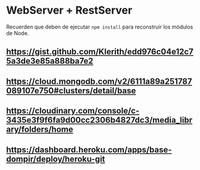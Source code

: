 # WebServer + RestServer

Recuerden que deben de ejecutar ```npm install``` para reconstruir los módulos de Node.


## https://gist.github.com/Klerith/edd976c04e12c75a3de3e85a888ba7e2

## https://cloud.mongodb.com/v2/6111a89a251787089107e750#clusters/detail/base

## https://cloudinary.com/console/c-3435e3f9f6fa9d00cc2306b4827dc3/media_library/folders/home

## https://dashboard.heroku.com/apps/base-dompir/deploy/heroku-git